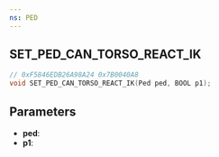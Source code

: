 ```yaml
---
ns: PED
---
```

## SET_PED_CAN_TORSO_REACT_IK

```c
// 0xF5846EDB26A98A24 0x7B0040A8
void SET_PED_CAN_TORSO_REACT_IK(Ped ped, BOOL p1);
```

## Parameters
* **ped**:
* **p1**:
